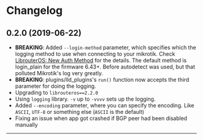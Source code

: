 Changelog
=========

## 0.2.0 (2019-06-22)
* **BREAKING**: Added `--login-method` parameter, which specifies which the logging method to use when connecting to your mikrotik.
  Check [LibrouterOS: New Auth Method] for the details. The default method is login_plain for the firmware 6.43+.
  Before autodetect was used, but that polluted Mikrotik's log very greatly.
* **BREAKING**: plugins/lld_plugins's `run()` function now accepts the third parameter for doing the logging.
* Upgrading to `librouteros==2.2.0`
* Using `logging` library. `-v` up to `-vvvv` sets up the logging.
* Added `--encoding` parameter, where you can specify the encoding. Like `ASCII`, `UTF-8` or something else (`ASCII` is the default)
* Fixing an issue when app got crashed if BGP peer had been disabled manually

---
[LibrouterOS: New Auth Method]: https://librouteros.readthedocs.io/en/latest/usage.html#new-auth-method
